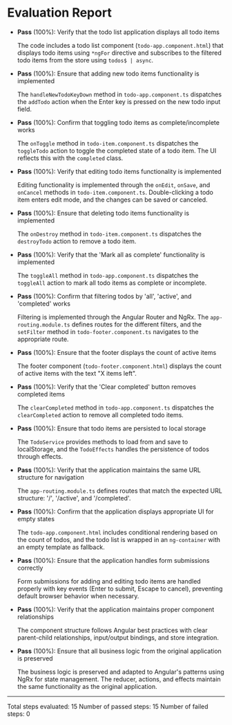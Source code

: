 # Evaluation Report

- **Pass** (100%): Verify that the todo list application displays all todo items
  
  The code includes a todo list component (`todo-app.component.html`) that displays todo items using `*ngFor` directive and subscribes to the filtered todo items from the store using `todos$ | async`.

- **Pass** (100%): Ensure that adding new todo items functionality is implemented
  
  The `handleNewTodoKeyDown` method in `todo-app.component.ts` dispatches the `addTodo` action when the Enter key is pressed on the new todo input field.

- **Pass** (100%): Confirm that toggling todo items as complete/incomplete works
  
  The `onToggle` method in `todo-item.component.ts` dispatches the `toggleTodo` action to toggle the completed state of a todo item. The UI reflects this with the `completed` class.

- **Pass** (100%): Verify that editing todo items functionality is implemented
  
  Editing functionality is implemented through the `onEdit`, `onSave`, and `onCancel` methods in `todo-item.component.ts`. Double-clicking a todo item enters edit mode, and the changes can be saved or canceled.

- **Pass** (100%): Ensure that deleting todo items functionality is implemented
  
  The `onDestroy` method in `todo-item.component.ts` dispatches the `destroyTodo` action to remove a todo item.

- **Pass** (100%): Verify that the 'Mark all as complete' functionality is implemented
  
  The `toggleAll` method in `todo-app.component.ts` dispatches the `toggleAll` action to mark all todo items as complete or incomplete.

- **Pass** (100%): Confirm that filtering todos by 'all', 'active', and 'completed' works
  
  Filtering is implemented through the Angular Router and NgRx. The `app-routing.module.ts` defines routes for the different filters, and the `setFilter` method in `todo-footer.component.ts` navigates to the appropriate route.

- **Pass** (100%): Ensure that the footer displays the count of active items
  
  The footer component (`todo-footer.component.html`) displays the count of active items with the text "X items left".

- **Pass** (100%): Verify that the 'Clear completed' button removes completed items
  
  The `clearCompleted` method in `todo-app.component.ts` dispatches the `clearCompleted` action to remove all completed todo items.

- **Pass** (100%): Ensure that todo items are persisted to local storage
  
  The `TodoService` provides methods to load from and save to localStorage, and the `TodoEffects` handles the persistence of todos through effects.

- **Pass** (100%): Verify that the application maintains the same URL structure for navigation
  
  The `app-routing.module.ts` defines routes that match the expected URL structure: '/', '/active', and '/completed'.

- **Pass** (100%): Confirm that the application displays appropriate UI for empty states
  
  The `todo-app.component.html` includes conditional rendering based on the count of todos, and the todo list is wrapped in an `ng-container` with an empty template as fallback.

- **Pass** (100%): Ensure that the application handles form submissions correctly
  
  Form submissions for adding and editing todo items are handled properly with key events (Enter to submit, Escape to cancel), preventing default browser behavior when necessary.

- **Pass** (100%): Verify that the application maintains proper component relationships
  
  The component structure follows Angular best practices with clear parent-child relationships, input/output bindings, and store integration.

- **Pass** (100%): Ensure that all business logic from the original application is preserved
  
  The business logic is preserved and adapted to Angular's patterns using NgRx for state management. The reducer, actions, and effects maintain the same functionality as the original application.

---

Total steps evaluated: 15
Number of passed steps: 15
Number of failed steps: 0